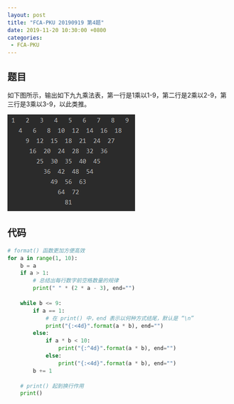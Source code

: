 ```yaml
---
layout: post
title: "FCA-PKU 20190919 第4题"
date: 2019-11-20 10:30:00 +0800
categories: 
 - FCA-PKU
---
```


## 题目

如下图所示，输出如下九九乘法表，第一行是1乘以1-9，第二行是2乘以2-9，第三行是3乘以3-9，以此类推。

<!-- more -->

![1](/assets/images/FCA-PKU/1.png)

## 代码

```python
# format() 函数更加方便高效
for a in range(1, 10):
    b = a
    if a > 1:
        # 总结出每行数字前空格数量的规律
        print(" " * (2 * a - 3), end="")

    while b <= 9:
        if a == 1:
            # 在 print() 中，end 表示以何种方式结尾，默认是 “\n”
            print("{:<4d}".format(a * b), end="")
        else:
            if a * b < 10:
                print("{:^4d}".format(a * b), end="")
            else:
                print("{:<4d}".format(a * b), end="")
        b += 1

    # print() 起到换行作用
    print()
```
